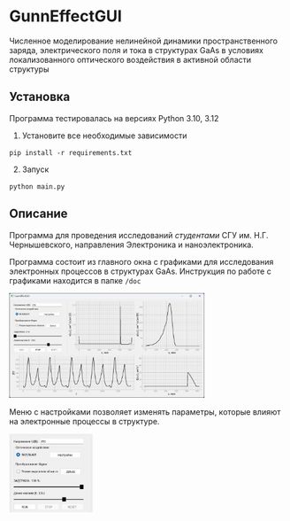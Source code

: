 
# GunnEffectGUI


Численное моделирование нелинейной динамики пространственного заряда,  электрического поля и тока в структурах GaAs  в условиях локализованного оптического 
воздействия в активной области структуры

## Установка

Программа тестировалась на версиях Python 3.10, 3.12

1. Установите все необходимые зависимости

```
pip install -r requirements.txt
```
2. Запуск

```
python main.py
```

## Описание

Программа для проведения исследований _студентами_ СГУ им. Н.Г. Чернышевского, 
направления Электроника и наноэлектроника.

Программа состоит из главного окна с графиками для исследования электронных процессов в структурах GaAs. 
Инструкция по работе с графиками находится в папке `/doc`

<img src="doc/img/info.jpg" width=70% height=70%>

Меню с настройками позволяет изменять параметры, которые
влияют на электронные процессы в структуре.

<img src="doc/img/settings.jpg" width=30% height=30%>
